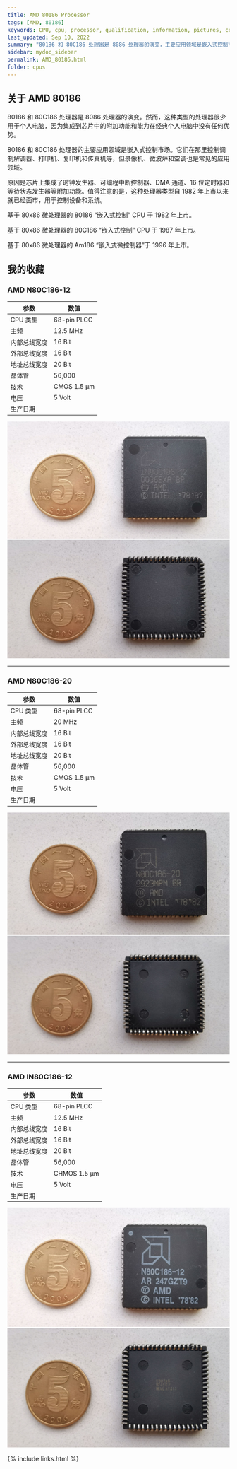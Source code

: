 ```yaml
---
title: AMD 80186 Processor
tags: [AMD, 80186]
keywords: CPU, cpu, processor, qualification, information, pictures, core, frequency, chip packaging, packaging, cpu info, x86, collection, amd, cyrix, harris, ibm, idt, iit, intel, motorola, nec, sgs, sgs-thomson, siemens, ST, signetics, mhs, ti, texas instruments, ulsi, umc, weitek, zilog, 808x, 8085, 8088, 8086, 80188, 80186, 80286, 286, 80386, 386, i386, Am386, 386sx, 386dx, 486, i486, 586, 486sx, 486dx, overdrive, 487, pentium, 586, 5x86, 386dlc, 386slc, 486dx2, mmx, ppro, pentium-pro, pro, athlon, duron, z80, dirk oppelt, dirk, oppelt, engineering, sample, samples
last_updated: Sep 10, 2022
summary: "80186 和 80C186 处理器是 8086 处理器的演变，主要应用领域是嵌入式控制市场。"
sidebar: mydoc_sidebar
permalink: AMD_80186.html
folder: cpus
---
```


## 关于 AMD 80186

80186 和 80C186 处理器是 8086 处理器的演变。然而，这种类型的处理器很少用于个人电脑，因为集成到芯片中的附加功能和能力在经典个人电脑中没有任何优势。

80186 和 80C186 处理器的主要应用领域是嵌入式控制市场。它们在那里控制调制解调器、打印机、复印机和传真机等，但录像机、微波炉和空调也是常见的应用领域。

原因是芯片上集成了时钟发生器、可编程中断控制器、DMA 通道、16 位定时器和等待状态发生器等附加功能。值得注意的是，这种处理器类型自 1982 年上市以来就已经面市，用于控制设备和系统。

基于 80x86 微处理器的 80186 “嵌入式控制” CPU 于 1982 年上市。

基于 80x86 微处理器的 80C186 “嵌入式控制” CPU 于 1987 年上市。

基于 80x86 微处理器的 Am186 “嵌入式微控制器”于 1996 年上市。


## 我的收藏

### AMD N80C186-12

| 参数 | 数值 |
| ------ | ------ |
| CPU 类型 | 68-pin PLCC |
| 主频 | 12.5 MHz |
| 内部总线宽度 | 16 Bit |
| 外部总线宽度 | 16 Bit |
| 地址总线宽度 | 20 Bit |
| 晶体管 | 56,000 |
| 技术 | CMOS 1.5 µm |
| 电压 | 5 Volt |
| 生产日期 |  |

![AMD N80C186-12 正面](/images/cpus/AMD/AMD_N80C186-12_1.jpg)
![AMD N80C186-12 反面](/images/cpus/AMD/AMD_N80C186-12_2.jpg)

---------

### AMD N80C186-20

| 参数 | 数值 |
| ------ | ------ |
| CPU 类型 | 68-pin PLCC |
| 主频 | 20 MHz |
| 内部总线宽度 | 16 Bit |
| 外部总线宽度 | 16 Bit |
| 地址总线宽度 | 20 Bit |
| 晶体管 | 56,000 |
| 技术 | CMOS 1.5 µm |
| 电压 | 5 Volt |
| 生产日期 |  |

![AMD N80C186-20 正面](/images/cpus/AMD/AMD_N80C186-20_1.jpg)
![AMD N80C186-20 反面](/images/cpus/AMD/AMD_N80C186-20_2.jpg)

---------

### AMD IN80C186-12

| 参数 | 数值 |
| ------ | ------ |
| CPU 类型 | 68-pin PLCC |
| 主频 | 12.5 MHz |
| 内部总线宽度 | 16 Bit |
| 外部总线宽度 | 16 Bit |
| 地址总线宽度 | 20 Bit |
| 晶体管 | 56,000 |
| 技术 | CHMOS 1.5 µm |
| 电压 | 5 Volt |
| 生产日期 |  |

![AMD IN80C186-12 正面](/images/cpus/AMD/AMD_IN80C186-12_1.jpg)
![AMD IN80C186-12 反面](/images/cpus/AMD/AMD_IN80C186-12_2.jpg)

{% include links.html %}
